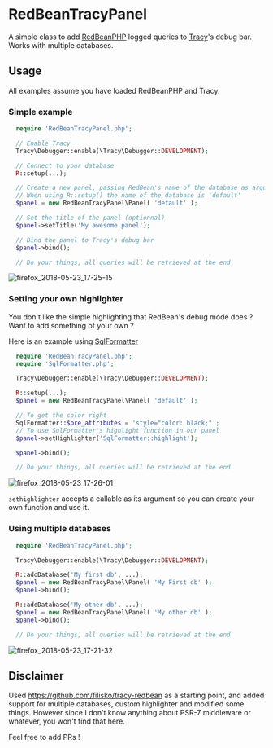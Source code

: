 # RedBeanTracyPanel
A simple class to add [RedBeanPHP](https://github.com/gabordemooij/redbean) logged queries to [Tracy](https://github.com/nette/tracy)'s debug bar. Works with multiple databases.

## Usage

All examples assume you have loaded RedBeanPHP and Tracy.

### Simple example
```php
  require 'RedBeanTracyPanel.php';

  // Enable Tracy
  Tracy\Debugger::enable(\Tracy\Debugger::DEVELOPMENT);

  // Connect to your database
  R::setup(...);

  // Create a new panel, passing RedBean's name of the database as argument
  // When using R::setup() the name of the database is 'default'
  $panel = new RedBeanTracyPanel\Panel( 'default' );

  // Set the title of the panel (optionnal)
  $panel->setTitle('My awesome panel');

  // Bind the panel to Tracy's debug bar
  $panel->bind();

  // Do your things, all queries will be retrieved at the end
```
![firefox_2018-05-23_17-25-15](https://user-images.githubusercontent.com/5318258/40406961-76ed3402-5eae-11e8-9f8f-04865c16177c.png)

### Setting your own highlighter

You don't like the simple highlighting that RedBean's debug mode does ? Want to add something of your own ?

Here is an example using [SqlFormatter](https://github.com/jdorn/sql-formatter)
```php
  require 'RedBeanTracyPanel.php';
  require 'SqlFormatter.php';

  Tracy\Debugger::enable(\Tracy\Debugger::DEVELOPMENT);

  R::setup(...);
  $panel = new RedBeanTracyPanel\Panel( 'default' );

  // To get the color right
  SqlFormatter::$pre_attributes = 'style="color: black;"';
  // To use SqlFormatter's highlight function in our panel
  $panel->setHighlighter('SqlFormatter::highlight');

  $panel->bind();

  // Do your things, all queries will be retrieved at the end
```
![firefox_2018-05-23_17-26-01](https://user-images.githubusercontent.com/5318258/40406965-792294a6-5eae-11e8-9dcc-370ee16c7081.png)

`sethighlighter` accepts a callable as its argument so you can create your own function and use it.

### Using multiple databases
```php
  require 'RedBeanTracyPanel.php';

  Tracy\Debugger::enable(\Tracy\Debugger::DEVELOPMENT);

  R::addDatabase('My first db', ...);
  $panel = new RedBeanTracyPanel\Panel( 'My First db' );
  $panel->bind();

  R::addDatabase('My other db', ...);
  $panel = new RedBeanTracyPanel\Panel( 'My other db' );
  $panel->bind();

  // Do your things, all queries will be retrieved at the end
```
![firefox_2018-05-23_17-21-32](https://user-images.githubusercontent.com/5318258/40406966-7ab90d40-5eae-11e8-8bba-edbe0a034cc5.png)


## Disclaimer

Used https://github.com/filisko/tracy-redbean as a starting point, and added support for multiple databases, custom highlighter and modified some things. However since I don't know anything about PSR-7 middleware or whatever, you won't find that here.

Feel free to add PRs !
